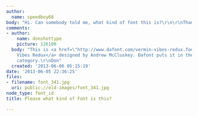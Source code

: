 ```yaml
---
author:
  name: speedboy68
body: "Hi. Can somebody told me, what kind of font this is?\r\n\r\nThank You"
comments:
- author:
    name: donshottype
    picture: 126100
  body: "This is <a href=\"http://www.dafont.com/vermin-vibes-redux.font\r\n\">Vermin
    Vibes Redux</a> designed by Andrew McCluskey. Dafont puts it in the \"Gothic Modern\"
    category.\r\nDon"
  created: '2013-06-06 05:15:19'
date: '2013-06-05 22:36:25'
files:
- filename: font_341.jpg
  uri: public://old-images/font_341.jpg
node_type: font_id
title: Please what kind of Font is this?

---
```

